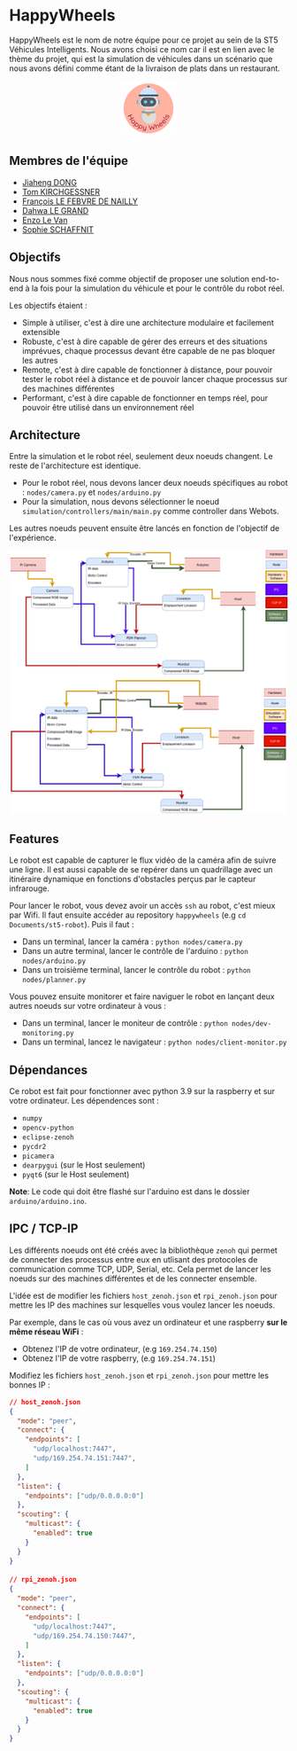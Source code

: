 # HappyWheels

HappyWheels est le nom de notre équipe pour ce projet au sein de la ST5 Véhicules Intelligents. Nous avons choisi ce nom car il est en lien avec le thème du projet,
qui est la simulation de véhicules dans un scénario que nous avons défini comme étant de la livraison de plats dans un restaurant.

<center><img src="logo_happy_wheels.png" alt="HappyWheels Logo"/></center>

## Membres de l'équipe

- [Jiaheng DONG]()
- [Tom KIRCHGESSNER]()
- [François LE FEBVRE DE NAILLY]()
- [Dahwa LE GRAND]()
- [Enzo Le Van](https://github.com/Hennzau)
- [Sophie SCHAFFNIT]()


## Objectifs

Nous nous sommes fixé comme objectif de proposer une solution end-to-end à la fois pour la simulation du véhicule et pour le contrôle du robot réel.

Les objectifs étaient :
- Simple à utiliser, c'est à dire une architecture modulaire et facilement extensible
- Robuste, c'est à dire capable de gérer des erreurs et des situations imprévues, chaque processus devant être capable de ne pas bloquer les autres
- Remote, c'est à dire capable de fonctionner à distance, pour pouvoir tester le robot réel à distance et de pouvoir lancer chaque processus sur des machines différentes
- Performant, c'est à dire capable de fonctionner en temps réel, pour pouvoir être utilisé dans un environnement réel

## Architecture

Entre la simulation et le robot réel, seulement deux noeuds changent. Le reste de l'architecture est identique.

- Pour le robot réel, nous devons lancer deux noeuds spécifiques au robot : `nodes/camera.py` et `nodes/arduino.py`
- Pour la simulation, nous devons sélectionner le noeud `simulation/controllers/main/main.py` comme controller dans Webots.

Les autres noeuds peuvent ensuite être lancés en fonction de l'objectif de l'expérience.

![Architecture](happywheels.drawio.png)

## Features

Le robot est capable de capturer le flux vidéo de la caméra afin de suivre une ligne. Il est aussi capable de se repérer dans un quadrillage avec
un itinéraire dynamique en fonctions d'obstacles perçus par le capteur infrarouge.

Pour lancer le robot, vous devez avoir un accès `ssh` au robot, c'est mieux par Wifi. Il faut ensuite accéder au repository `happywheels` (e.g `cd Documents/st5-robot`).
Puis il faut :

- Dans un terminal, lancer la caméra : `python nodes/camera.py`
- Dans un autre terminal, lancer le contrôle de l'arduino : `python nodes/arduino.py`
- Dans un troisième terminal, lancer le contrôle du robot : `python nodes/planner.py`

Vous pouvez ensuite monitorer et faire naviguer le robot en lançant deux autres noeuds sur votre ordinateur à vous :

- Dans un terminal, lancer le moniteur de contrôle : `python nodes/dev-monitoring.py`
- Dans un terminal, lancez le navigateur : `python nodes/client-monitor.py`

## Dépendances

Ce robot est fait pour fonctionner avec python 3.9 sur la raspberry et sur votre ordinateur. Les dépendences sont :

- `numpy`
- `opencv-python`
- `eclipse-zenoh`
- `pycdr2`
- `picamera`
- `dearpygui` (sur le Host seulement)
- `pyqt6` (sur le Host seulement)

**Note**: Le code qui doit être flashé sur l'arduino est dans le dossier `arduino/arduino.ino`.

## IPC / TCP-IP

Les différents noeuds ont été créés avec la bibliothèque `zenoh` qui permet de connecter des processus entre eux en utlisant des protocoles de communication
comme TCP, UDP, Serial, etc. Cela permet de lancer les noeuds sur des machines différentes et de les connecter ensemble.

L'idée est de modifier les fichiers `host_zenoh.json` et `rpi_zenoh.json` pour mettre les IP des machines sur lesquelles vous voulez lancer les noeuds.

Par exemple, dans le cas où vous avez un ordinateur et une raspberry **sur le même réseau WiFi** :

- Obtenez l'IP de votre ordinateur, (e.g `169.254.74.150`)
- Obtenez l'IP de votre raspberry, (e.g `169.254.74.151`)

Modifiez les fichiers `host_zenoh.json` et `rpi_zenoh.json` pour mettre les bonnes IP :

```json
// host_zenoh.json
{
  "mode": "peer",
  "connect": {
    "endpoints": [
      "udp/localhost:7447",
      "udp/169.254.74.151:7447",
    ]
  },
  "listen": {
    "endpoints": ["udp/0.0.0.0:0"]
  },
  "scouting": {
    "multicast": {
      "enabled": true
    }
  }
}

// rpi_zenoh.json
{
  "mode": "peer",
  "connect": {
    "endpoints": [
      "udp/localhost:7447",
      "udp/169.254.74.150:7447",
    ]
  },
  "listen": {
    "endpoints": ["udp/0.0.0.0:0"]
  },
  "scouting": {
    "multicast": {
      "enabled": true
    }
  }
}
```
